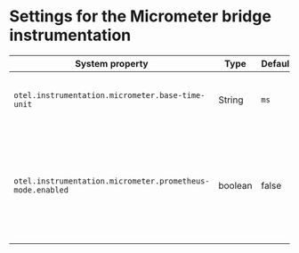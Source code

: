# Settings for the Micrometer bridge instrumentation

| System property | Type | Default | Description |
|---|---|---|---|
| `otel.instrumentation.micrometer.base-time-unit`          | String  | `ms`  | Set the base time unit for the OpenTelemetry `MeterRegistry` implementation. <details><summary>Valid values</summary>`ns`, `nanoseconds`, `us`, `microseconds`, `ms`, `microseconds`, `s`, `seconds`, `min`, `minutes`, `h`, `hours`, `d`, `days`</details> |
| `otel.instrumentation.micrometer.prometheus-mode.enabled` | boolean | false | Enable the "Prometheus mode" this will simulate the behavior of Micrometer's PrometheusMeterRegistry. The instruments will be renamed to match Micrometer instrument naming, and the base time unit will be set to seconds. |
